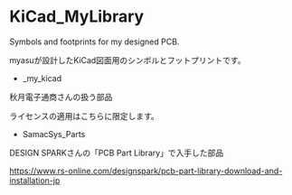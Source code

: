 # KiCad_MyLibrary

Symbols and footprints for my designed PCB.

myasuが設計したKiCad図面用のシンボルとフットプリントです。

- _my_kicad

秋月電子通商さんの扱う部品

ライセンスの適用はこちらに限定します。

- SamacSys_Parts

DESIGN SPARKさんの「PCB Part Library」で入手した部品

https://www.rs-online.com/designspark/pcb-part-library-download-and-installation-jp
